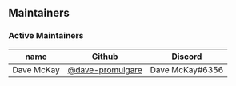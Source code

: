 ## Maintainers

### Active Maintainers
| name              | Github    | Discord        |
|-------------------|-----------|----------------|
| Dave McKay        | [@dave-promulgare](https://github.com/dave-promulgare) | Dave McKay#6356 |
